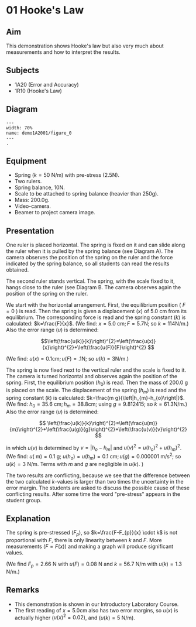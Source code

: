 # 01 Hooke's Law 
  
## Aim   
This demonstration shows Hooke's law but also very much about measurements and how to interpret the results.    
  
## Subjects   
* 1A20 (Error and Accuracy)
* 1R10 (Hooke's Law)   
  
## Diagram   
   
```{figure} figures/figure_0.png  
---  
width: 70%  
name: demo1A2001/figure_0  
---
.
```
      
## Equipment   
*  Spring $(k=50 \text{ N} / \text{m})$ with pre-stress $(2.5 \text{N})$. 
*  Two rulers. 
*  Spring balance, 10N. 
*  Scale to be attached to spring balance (heavier than $250 \mathrm{g}$). 
*  Mass: 200.0g. 
*  Video-camera. 
*  Beamer to project camera image.

## Presentation   
One ruler is placed horizontal. The spring is fixed on it and can slide along the ruler when it is pulled by the spring balance (see Diagram A). The camera observes the position of the spring on the ruler and the force indicated by the spring balance, so all students can read the results obtained.

The second ruler stands vertical. The spring, with the scale fixed to it, hangs close to the ruler (see Diagram B. The camera observes again the position of the spring on the ruler.

We start with the horizontal arrangement. First, the equilibrium position ( $F=0$ ) is read. Then the spring is given a displacement $(x)$ of $5.0 \text{ cm}$ from its equilibrium. The corresponding force is read and the spring constant $(k)$ is calculated: $k=\frac{F}{x}$. (We find: $x=5.0 \text{ cm} ; F=5.7 \text{N}$; so $k=114 \text{N} / \text{m}$.) Also the error range ($u$) is determined:

$$\left(\frac{u(k)}{k}\right)^{2}=\left(\frac{u(x)}{x}\right)^{2}+\left(\frac{u(F)}{F}\right)^{2} $$

(We find: $u(x)=0.1 \text{cm} ; u(F)=.1 \text{N}$; so $u(k)=3 \text{N} / \text{m}$.)

The spring is now fixed next to the vertical ruler and the scale is fixed to it. The camera is turned horizontal and observes again the position of the spring. First, the equilibrium position $\left(h_{0}\right)$ is read. Then the mass of $200.0 \text{~g}$ is placed on the scale. The displacement of the spring $\left(h_m\right)$ is read and the spring constant $(k)$ is calculated: $k=\frac{m g}{\left|h_{m}-h_{o}\right|}$. (We find: $h_{0}=35.6 \text{ cm} ; h_{m}=38.8 \text{cm}$; using $g=9.812415$; so $k=61.3 \text{N} / \text{m}$.) Also the error range ($u$) is determined: 

$$ \left(\frac{u(k)}{k}\right)^{2}=\left(\frac{u(m)}{m}\right)^{2}+\left(\frac{u(g)}{g}\right)^{2}+\left(\frac{u(v)}{v}\right)^{2} $$

in which $u(v)$ is determined by $v=\left|h_{o}-h_{m}\right|$ and $u(v)^{2}=u\left(h_{o}\right)^{2}+u\left(h_{m}\right)^{2}$. (We find: $u(\mathrm{~m})=0.1 \text{~g}$; $u\left(h_{o}\right)=u\left(h_{m}\right)=0.1 \text{ cm} ; u(g)=0.000001 \text{~m} / \text{s}^{2}$; so $u(k)=3 \text{ N} / \text{m}$. Terms with $m$ and $g$ are negligible in $u(k)$. )

The two results are conflicting, because we see that the difference between the two calculated $k$-values is larger than two times the uncertainty in the error margin. The students are asked to discuss the possible cause of these conflicting results. After some time the word "pre-stress" appears in the student group.  
  
## Explanation   
The spring is pre-stressed $\left(F_p\right)$, so $k=\frac{F-F_{p}}{x} \cdot k$ is not proportional with $F$, there is only linearity between $k$ and $F$. More measurements ($F=F(x)$) and making a graph will produce significant values.
 
(We find $F_p=2.66 \text{ N}$ with $u(F)=0.08 \text{ N}$ and $k=56.7 \text{ N/m}$ with $u(k)=1.3 \text{ N/m}$.)
  
## Remarks   
- This demonstration is shown in our Introductory Laboratory Course.
- The first reading of $x=5.0 \text{cm}$ also has two error margins, so $u(x)$ is actually higher ($u(x)^{2}=0.02$), and $\left(u(k)=5 \text{ N/m}\right)$.
  